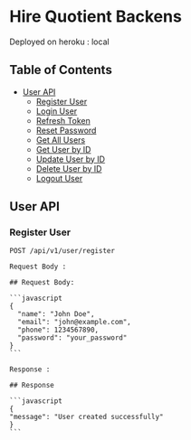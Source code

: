 # Hire Quotient Backens

Deployed on heroku : local



## Table of Contents

- [User API](#user-api)
  - [Register User](#register-user)
  - [Login User](#login-user)
  - [Refresh Token](#refresh-token)
  - [Reset Password](#reset-password)
  - [Get All Users](#get-all-users)
  - [Get User by ID](#get-user-by-id)
  - [Update User by ID](#update-user-by-id)
  - [Delete User by ID](#delete-user-by-id)
  - [Logout User](#logout-user)

## User API

### Register User

````http
POST /api/v1/user/register

Request Body :

## Request Body:

```javascript
{
  "name": "John Doe",
  "email": "john@example.com",
  "phone": 1234567890,
  "password": "your_password"
}
```

Response :

## Response

```javascript
{
"message": "User created successfully"
}
```


````
